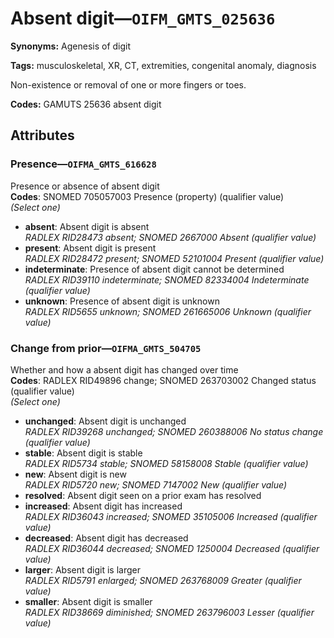 # Absent digit—`OIFM_GMTS_025636`

**Synonyms:** Agenesis of digit

**Tags:** musculoskeletal, XR, CT, extremities, congenital anomaly, diagnosis

Non-existence or removal of one or more fingers or toes.

**Codes:** GAMUTS 25636 absent digit

## Attributes

### Presence—`OIFMA_GMTS_616628`

Presence or absence of absent digit  
**Codes**: SNOMED 705057003 Presence (property) (qualifier value)  
*(Select one)*

- **absent**: Absent digit is absent  
_RADLEX RID28473 absent; SNOMED 2667000 Absent (qualifier value)_
- **present**: Absent digit is present  
_RADLEX RID28472 present; SNOMED 52101004 Present (qualifier value)_
- **indeterminate**: Presence of absent digit cannot be determined  
_RADLEX RID39110 indeterminate; SNOMED 82334004 Indeterminate (qualifier value)_
- **unknown**: Presence of absent digit is unknown  
_RADLEX RID5655 unknown; SNOMED 261665006 Unknown (qualifier value)_

### Change from prior—`OIFMA_GMTS_504705`

Whether and how a absent digit has changed over time  
**Codes**: RADLEX RID49896 change; SNOMED 263703002 Changed status (qualifier value)  
*(Select one)*

- **unchanged**: Absent digit is unchanged  
_RADLEX RID39268 unchanged; SNOMED 260388006 No status change (qualifier value)_
- **stable**: Absent digit is stable  
_RADLEX RID5734 stable; SNOMED 58158008 Stable (qualifier value)_
- **new**: Absent digit is new  
_RADLEX RID5720 new; SNOMED 7147002 New (qualifier value)_
- **resolved**: Absent digit seen on a prior exam has resolved  
- **increased**: Absent digit has increased  
_RADLEX RID36043 increased; SNOMED 35105006 Increased (qualifier value)_
- **decreased**: Absent digit has decreased  
_RADLEX RID36044 decreased; SNOMED 1250004 Decreased (qualifier value)_
- **larger**: Absent digit is larger  
_RADLEX RID5791 enlarged; SNOMED 263768009 Greater (qualifier value)_
- **smaller**: Absent digit is smaller  
_RADLEX RID38669 diminished; SNOMED 263796003 Lesser (qualifier value)_